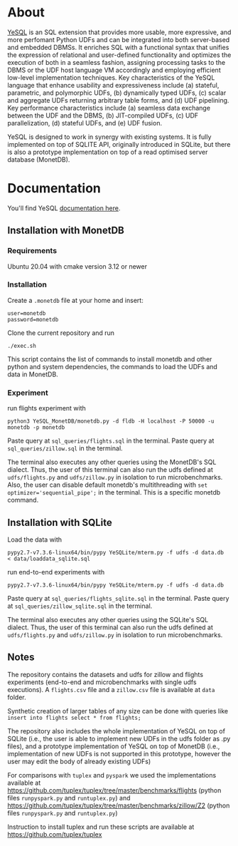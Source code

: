 # About

[YeSQL](https://athenarc.github.io/YeSQL/) is an SQL extension that provides more usable, more expressive, and more perfomant Python UDFs and can be integrated into both server-based and embedded DBMSs. It enriches SQL with a functional syntax that unifies the expression of relational and user-defined functionality and optimizes the execution of both in a seamless fashion, assigning processing tasks to the DBMS or the UDF host language VM accordingly and employing efficient low-level implementation techniques. Key characteristics of the YeSQL language that enhance usability and expressiveness include (a) stateful, parametric, and polymorphic UDFs, (b) dynamically typed UDFs, (c) scalar and aggregate UDFs returning arbitrary table forms, and (d) UDF pipelining. Key performance characteristics include (a) seamless data exchange between the UDF and the DBMS, (b) JIT-compiled UDFs, (c) UDF parallelization, (d) stateful UDFs, and (e) UDF fusion.

YeSQL is designed to work in synergy with existing systems. It is fully implemented on top of SQLITE API, originally introduced in SQLite, but there is also a prototype implementation on top of a read optimised server database (MonetDB).

# Documentation

You'll find YeSQL [documentation here](https://athenarc.github.io/YeSQL/).

## Installation with MonetDB

### Requirements

Ubuntu 20.04 with cmake version 3.12 or newer

### Installation

Create a `.monetdb` file at your home and insert:
```
user=monetdb
password=monetdb
```

Clone the current repository and run
```
./exec.sh
```
This script contains the list of commands to install monetdb and other python and system dependencies, the commands to load the UDFs and data in MonetDB. 

### Experiment

run flights experiment with 

```
python3 YeSQL_MonetDB/monetdb.py -d fldb -H localhost -P 50000 -u monetdb -p monetdb
``` 

Paste query at `sql_queries/flights.sql` in the terminal.
Paste query at `sql_queries/zillow.sql` in the terminal.

The terminal also executes any other queries using the MonetDB's SQL dialect. 
Thus, the user of this terminal can also run the udfs defined at `udfs/flights.py` and `udfs/zillow.py` in isolation to run microbenchmarks.
Also, the user can disable default monetdb's multithreading with `set optimizer='sequential_pipe';` in the terminal.
This is a specific monetdb command. 

## Installation with SQLite

Load the data with
```
pypy2.7-v7.3.6-linux64/bin/pypy YeSQLite/mterm.py -f udfs -d data.db  < data/loaddata_sqlite.sql
```

run end-to-end experiments with
```
pypy2.7-v7.3.6-linux64/bin/pypy YeSQLite/mterm.py -f udfs -d data.db
```
Paste query at `sql_queries/flights_sqlite.sql` in the terminal.
Paste query at `sql_queries/zillow_sqlite.sql` in the terminal.

The terminal also executes any other queries using the SQLite's SQL dialect.
Thus, the user of this terminal can also run the udfs defined at `udfs/flights.py` and `udfs/zillow.py` in isolation to run microbenchmarks.

## Notes

The repository contains the datasets and udfs for zillow and flights experiments (end-to-end and microbenchmarks with single udfs executions). 
A  `flights.csv` file and a `zillow.csv` file is available at `data` folder.

Synthetic creation of larger tables of any size can be done with queries like `insert into flights select * from flights;`

The repository also includes the whole implementation of YeSQL on top of SQLite (i.e., the user is able to implement new UDFs in the udfs folder as .py files), and a prototype implementation of YeSQL on top of MonetDB (i.e., implementation of new UDFs is not supported in this prototype, however the user may edit the body of already existing UDFs)

For comparisons with `tuplex` and `pyspark` we used the implementations available at 
https://github.com/tuplex/tuplex/tree/master/benchmarks/flights (python files `runpyspark.py` and `runtuplex.py`)
and
https://github.com/tuplex/tuplex/tree/master/benchmarks/zillow/Z2 (python files `runpyspark.py` and `runtuplex.py`)

Instruction to install tuplex and run these scripts are available at https://github.com/tuplex/tuplex


